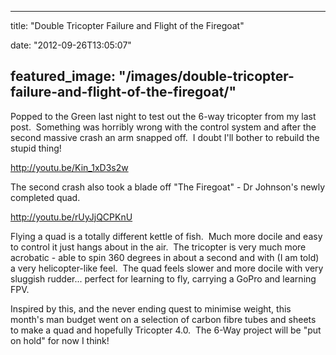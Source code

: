 
---
title: "Double Tricopter Failure and Flight of the Firegoat"

date: "2012-09-26T13:05:07"

featured_image: "/images/double-tricopter-failure-and-flight-of-the-firegoat/"
---


Popped to the Green last night to test out the 6-way tricopter from my last post.  Something was horribly wrong with the control system and after the second massive crash an arm snapped off.  I doubt I'll bother to rebuild the stupid thing!

http://youtu.be/Kin_1xD3s2w

The second crash also took a blade off "The Firegoat" - Dr Johnson's newly completed quad.

http://youtu.be/rUyJjQCPKnU

Flying a quad is a totally different kettle of fish.  Much more docile and easy to control it just hangs about in the air.  The tricopter is very much more acrobatic - able to spin 360 degrees in about a second and with (I am told) a very helicopter-like feel.  The quad feels slower and more docile with very sluggish rudder... perfect for learning to fly, carrying a GoPro and learning FPV.

Inspired by this, and the never ending quest to minimise weight, this month's man budget went on a selection of carbon fibre tubes and sheets to make a quad and hopefully Tricopter 4.0.  The 6-Way project will be "put on hold" for now I think!